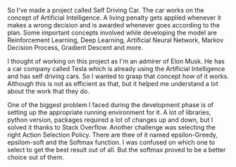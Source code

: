 So I've made a project called Self Driving Car. The car works on the concept of Artificial Intelligence. A living penalty gets applied whenever it makes a wrong decision and is awarded whenever goes according to the plan. Some important concepts involved while developing the model are Reinforcement Learning, Deep Learning, Artificial Neural Network, Markov Decision Process, Gradient Descent and more. 

I thought of working on this project as I'm an admirer of Elon Musk. He has a car company called Tesla which is already using the Artificial Intelligence and has self driving cars. So I wanted to grasp that concept how of it works. Although this is not as efficient as that, but it helped me understand a lot about the work that they do.

One of the biggest problem I faced during the development phase is of setting up the appropriate running environment for it. A lot of libraries, python version, packages required a lot of changes up and down, but I solved it thanks to Stack Overflow.
Another challenge was selecting the right Action Selection Policy. There are thee of it named epsilon-Greedy, epsilom-soft and the Softmax function. I was confused on which one to select to get the best result out of all. But the softmax proved to be a better choice out of them.
